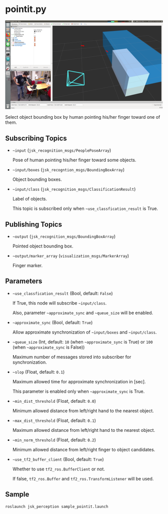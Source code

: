 # pointit.py

![](images/pointit.png)

Select object bounding box by human pointing his/her finger toward one of them.

## Subscribing Topics

* `~input` (`jsk_recognition_msgs/PeoplePoseArray`)

  Pose of human pointing his/her finger toward some objects.

* `~input/boxes` (`jsk_recogntion_msgs/BoundingBoxArray`)

  Object bounding boxes.

* `~input/class` (`jsk_recognition_msgs/ClassificationResult`)

  Label of objects.

  This topic is subscribed only when `~use_classfication_result` is True.


## Publishing Topics

* `~output` (`jsk_recognition_msgs/BoundingBoxArray`)

  Pointed object bounding box.

* `~output/marker_array` (`visualization_msgs/MarkerArray`)

  Finger marker.


## Parameters

* `~use_classfication_result` (Bool, default: `False`)

  If True, this node will subscribe `~input/class`.

  Also, parameter `~approximate_sync` and `~queue_size` will be enabled.

* `~approximate_sync` (Bool, default: `True`)

  Allow approximate synchronization of `~input/boxes` and `~input/class`.

* `~queue_size` (Int, default: `10` (when `~approximate_sync` is True) or `100` (when `~approximate_sync` is False))

  Maximum number of messages stored into subscriber for synchronization.

* `~slop` (Float, default: `0.1`)

  Maximum allowed time for approximate synchronization in [sec].

  This parameter is enabled only when `~approximate_sync` is True.

* `~min_dist_threshold` (Float, default: `0.0`)

  Minimum allowed distance from left/right hand to the nearest object.

* `~max_dist_threshold` (Float, default: `0.1`)

  Maximum allowed distance from left/right hand to the nearest object.

* `~min_norm_threshold` (Float, default: `0.2`)

  Minimum allowed distance from left/right finger to object candidates.

* `~use_tf2_buffer_client` (Bool, default: `True`)

  Whether to use `tf2_ros.BufferClient` or not.

  If false, `tf2_ros.Buffer` and `tf2_ros.TransformListener` will be used.


## Sample

```bash
roslaunch jsk_perception sample_pointit.launch
```
